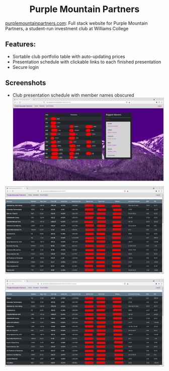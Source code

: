 <div align="center">

# Purple Mountain Partners
</div>
  
[purplemountainpartners.com](purplemountainpartners.com): 
Full stack website for Purple Mountain Partners, a student-run investment club at Williams College

## Features: 
* Sortable club portfolio table with auto-updating prices
* Presentation schedule with clickable links to each finished presentation
* Secure login

## Screenshots

* Club presentation schedule with member names obscured
![](https://raw.githubusercontent.com/pwl45/pmp-website/main/.demo-images/schedule-obfuscated.png)

![](https://raw.githubusercontent.com/pwl45/pmp-website/main/.demo-images/portfolio-nosort-obfuscated.png)

![](https://raw.githubusercontent.com/pwl45/pmp-website/main/.demo-images/portfolio-pct-gain-obfuscated.png)

